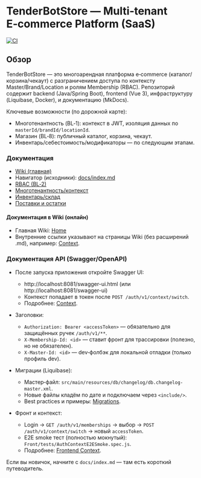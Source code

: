 # TenderBotStore — Multi‑tenant E‑commerce Platform (SaaS)
[![CI](https://github.com/Kirillkgr/TenderBotStoreIdentityService/actions/workflows/test-backend-frontend-ci.yml/badge.svg)](https://github.com/Kirillkgr/TenderBotStoreIdentityService/actions/workflows/test-backend-frontend-ci.yml)

## Обзор

TenderBotStore — это многоарендная платформа e‑commerce (каталог/корзина/чекаут) с разграничением доступа по контексту
Master/Brand/Location и ролям Membership (RBAC). Репозиторий содержит backend (Java/Spring Boot), frontend (Vue 3),
инфраструктуру (Liquibase, Docker), и документацию (MkDocs).

Ключевые возможности (по дорожной карте):

- Многотенантность (BL‑1): контекст в JWT, изоляция данных по `masterId/brandId/locationId`.
- Магазин (BL‑8): публичный каталог, корзина, чекаут.
- Инвентарь/себестоимость/модификаторы — по следующим этапам.

### Документация

- [Wiki (главная)](wiki/home)
- Навигатор (исходники): [docs/index.md](docs/index.md)
- [RBAC (BL‑2)](wiki/rbac)
- [Многотенантность/контекст](wiki/multitenancy)
- [Инвентарь/склад](wiki/inventory)
- [Поставки и остатки](wiki/supplies-and-stock)

#### Документация в Wiki (онлайн)

- Главная Wiki: [Home](wiki/home)
- Внутренние ссылки указывают на страницы Wiki (без расширений .md), например: [Context](wiki/multitenancy).
### Документация API (Swagger/OpenAPI)

- После запуска приложения откройте Swagger UI:
    - http://localhost:8081/swagger-ui.html (или http://localhost:8081/swagger-ui)
    - Контекст попадает в токен после `POST /auth/v1/context/switch`.
  - Подробнее: [Context](wiki/multitenancy).

- Заголовки:
    - `Authorization: Bearer <accessToken>` — обязательно для защищённых ручек `/auth/v1/**`.
    - `X-Membership-Id: <id>` — ставит фронт для трассировки (полезно, но не обязателен).
    - `X-Master-Id: <id>` — dev‑фолбэк для локальной отладки (только профиль dev).

- Миграции (Liquibase):
    - Мастер‑файл: `src/main/resources/db/changelog/db.changelog-master.xml`.
    - Новые файлы кладём по дате и подключаем через `<include/>`.
  - Best practices и примеры: [Migrations](wiki/migrations).

- Фронт и контекст:
    - Login → `GET /auth/v1/memberships` → выбор → `POST /auth/v1/context/switch` → новый `accessToken`.
    - E2E smoke тест (полностью мокнутый): `Front/tests/AuthContextE2ESmoke.spec.js`.
  - Подробнее: [Frontend Context](wiki/frontend-context).

Если вы новичок, начните с `docs/index.md` — там есть короткий путеводитель.
